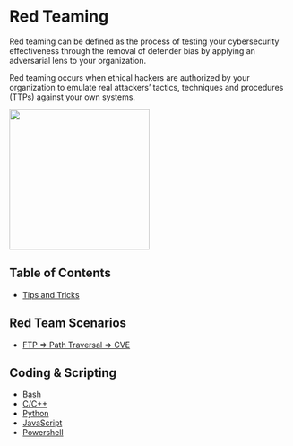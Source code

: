# Red Teaming
Red teaming can be defined as the process of testing your cybersecurity effectiveness through the removal of defender bias by applying an adversarial lens to your organization.


Red teaming occurs when ethical hackers are authorized by your organization to emulate real attackers’ tactics, techniques and procedures (TTPs) against your own systems.

<img src="https://github.com/Mehdi0x90/Coding/assets/17106836/1c6f9e17-1f8e-43f4-81f4-782a05bca923" width="250" height="250">

## Table of Contents
* [Tips and Tricks](https://github.com/Mehdi0x90/Red-Team/blob/main/Tips%20and%20Tricks.md)


## Red Team Scenarios
* [FTP => Path Traversal => CVE](https://github.com/Mehdi0x90/Red-Team/blob/main/FTP%20%3E%20Path%20Traversal%20%3E%20CVE.md)


## Coding & Scripting
* [Bash](https://github.com/Mehdi0x90/Scripts/tree/main/Bash)
* [C/C++](https://github.com/Mehdi0x90/Scripts/tree/main/CPP)
* [Python](https://github.com/Mehdi0x90/Scripts/tree/main/Python)
* [JavaScript](https://github.com/Mehdi0x90/Scripts/tree/main/JavaScript)
* [Powershell](https://github.com/Mehdi0x90/Coding/tree/main/Powershell)
